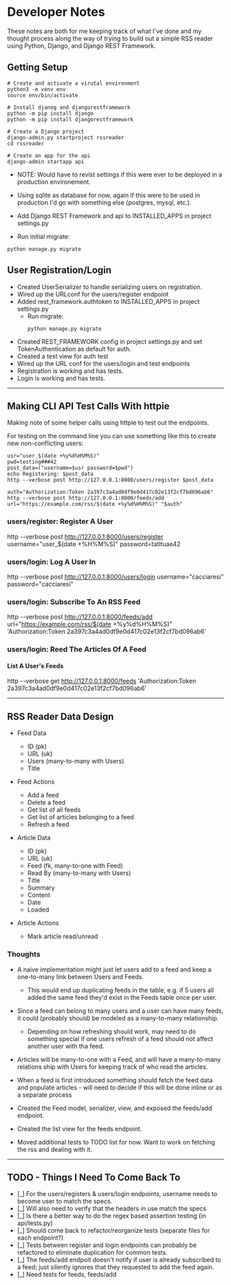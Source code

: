 # Developer Notes

These notes are both for me keeping track of what I've done and my thought process along the way of trying to build out a simple RSS reader using Python, Django, and Django REST Framework.

## Getting Setup

```
# Create and activate a virutal environment
python3 -m venv env
source env/bin/activate

# Install djanog and djangorestframework
python -m pip install django
python -m pip install djangorestframework

# Create a Django project
django-admin.py startproject rssreader
cd rssreader

# Create an app for the api
django-admin startapp api
```

- NOTE: Would have to revist settings if this were ever to be deployed in a production environement.

- Using sqlite as database for now, again if this were to be used in production I'd go with something else (postgres, mysql, etc.).

- Add Django REST Framework and api to INSTALLED_APPS in project settings.py

- Run initial migrate:

```
python manage.py migrate
```

## User Registration/Login

- Created UserSerializer to handle serializing users on registration.
- Wired up the URLconf for the users/register endpoint
- Added rest_framework.authtoken to INSTALLED_APPS in project settings.py
  - Run migrate:
    ```
    python manage.py migrate
    ```
- Created REST_FRAMEWORK config in project settings.py and set TokenAuthentication as default for auth.
- Created a test view for auth test
- Wired up the URL conf for the users/login and test endpoints
- Registration is working and has tests.
- Login is working and has tests.

---

## Making CLI API Test Calls With httpie

Making note of some helper calls using httpie to test out the endpoints.

For testing on the command line you can use something like this to create new non-conflicting users:

```
usr="user_$(date +%y%d%H%M%S)"
pwd=testing###42
post_data=("username=$usr password=$pwd")
echo Registering: $post_data
http --verbose post http://127.0.0.1:8000/users/register $post_data

auth="Authorization:Token 2a397c3a4ad0df9e0d417c02e13f2cf7bd096ab6"
http --verbose post http://127.0.0.1:8000/feeds/add url="https://example.com/rss/$(date +%y%d%H%M%S)" "$auth"
```

### users/register: Register A User

http --verbose post http://127.0.0.1:8000/users/register username="user\_\$(date +%H%M%S)" password=tatltuae42

### users/login: Log A User In

http --verbose post http://127.0.0.1:8000/users/login username="cacciaresi" password="cacciaresi"

### users/login: Subscribe To An RSS Feed

http --verbose post http://127.0.0.1:8000/feeds/add url="https://example.com/rss/$(date +%y%d%H%M%S)" 'Authorization:Token 2a397c3a4ad0df9e0d417c02e13f2cf7bd096ab6'

### users/login: Reed The Articles Of A Feed

#### List A User's Feeds

http --verbose get http://127.0.0.1:8000/feeds 'Authorization:Token 2a397c3a4ad0df9e0d417c02e13f2cf7bd096ab6'

---

## RSS Reader Data Design

- Feed Data

  - ID (pk)
  - URL (uk)
  - Users (many-to-many with Users)
  - Title

- Feed Actions

  - Add a feed
  - Delete a feed
  - Get list of all feeds
  - Get list of articles belonging to a feed
  - Refresh a feed

- Article Data

  - ID (pk)
  - URL (uk)
  - Feed (fk, many-to-one with Feed)
  - Read By (many-to-many with Users)
  - Title
  - Summary
  - Content
  - Date
  - Loaded

- Article Actions
  - Mark article read/unread

### Thoughts

- A naive implementation might just let users add to a feed and keep a one-to-many link between Users and Feeds.
  - This would end up duplicating feeds in the table, e.g. if 5 users all added the same feed they'd exist in the Feeds table once per user.
- Since a feed can belong to many users and a user can have many feeds, it could (probably should) be modeled as a many-to-many relationship.
  - Depending on how refreshing should work, may need to do something special if one users refresh of a feed should not affect another user with tha feed.
- Articles will be many-to-one with a Feed, and will have a many-to-many relations ship with Users for keeping track of who read the articles.
- When a feed is first introduced something should fetch the feed data and populate articles - will need to decide if this will be done inline or as a separate process
- Created the Feed model, serializer, view, and exposed the feeds/add endpoint.
- Created the list view for the feeds endpoint.

- Moved additional tests to TODO list for now.
  Want to work on fetching the rss and dealing with it.

---

## TODO - Things I Need To Come Back To

- [_] For the users/registers & users/login endpoints, username needs to become user to match the specs.
- [_] Will also need to verify that the headers in use match the specs
- [_] Is there a better way to do the regex based assertion testing (in api/tests.py)
- [_] Should come back to refactor/reorganize tests (separate files for each endpoint?)
- [_] Tests between register and login endpoints can probably be refactored to eliminate duplication for common tests.
- [_] The feeds/add endpoit doesn't notify if user is already subscribed to a feed; just silently ignores that they requested to add the feed again.
- [_] Need tests for feeds, feeds/add
